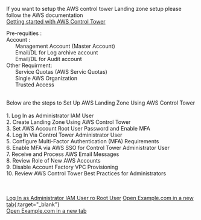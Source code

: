 If you want to setup the AWS control tower Landing zone setup please follow the AWS documentation </br>
[Getting started with AWS Control Tower](https://docs.aws.amazon.com/controltower/latest/userguide/getting-started-with-control-tower.html)

Pre-requities : </br>
Account : </br>
&nbsp;&nbsp;&nbsp;&nbsp;&nbsp;&nbsp;Management Account (Master Account) </br>
&nbsp;&nbsp;&nbsp;&nbsp;&nbsp;&nbsp;Email/DL for Log archive account </br>
&nbsp;&nbsp;&nbsp;&nbsp;&nbsp;&nbsp;Email/DL for Audit account </br>
Other Requirment: </br>
&nbsp;&nbsp;&nbsp;&nbsp;&nbsp;&nbsp;Service Quotas (AWS Servic Quotas) </br>
&nbsp;&nbsp;&nbsp;&nbsp;&nbsp;&nbsp;Single AWS Organization </br>
&nbsp;&nbsp;&nbsp;&nbsp;&nbsp;&nbsp;Trusted Access </br>

</br>
Below are the steps to Set Up AWS Landing Zone Using AWS Control Tower
</br></br>
1. Log In as Administrator IAM User</br>
2. Create Landing Zone Using AWS Control Tower</br>
3. Set AWS Account Root User Password and Enable MFA</br>
4. Log In Via Control Tower Administrator User</br>
5. Configure Multi-Factor Authentication (MFA) Requirements</br>
6. Enable MFA via AWS SSO for Control Tower Administrator User</br>
7. Receive and Process AWS Email Messages</br>
8. Review Role of New AWS Accounts</br>
9. Disable Account Factory VPC Provisioning</br>
10. Review AWS Control Tower Best Practices for Administrators</br></br></br>


<a href="https://aws.amazon.com/console/" class="highlight" target="_blank" rel="noopener noreferrer">Log In as Administrator IAM User ro Root User</a>
[Open Example.com in a new tab](https://www.example.com){:target="_blank"}</br>
<a href="https://www.example.com" target="_blank">Open Example.com in a new tab</a>



      


